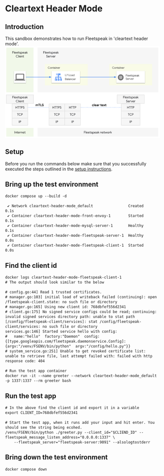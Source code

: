 # Cleartext Header Mode

## Introduction
This sandbox demonstrates how to run Fleetspeak in 'cleartext header mode'.  
![Cleartext Header Mode](../diagrams/cleartextHeaderMode_355.png "Cleartext Header Mode")

## Setup
Before you run the commands below make sure that you successfully executed the steps outlined in the [setup instructions](../../sandboxes.md#setup-instructions).

## Bring up the test environment
```
docker compose up --build -d

 ✔ Network cleartext-header-mode_default                Created                                                                                                      0.1s 
 ✔ Container cleartext-header-mode-front-envoy-1        Started                                                                                                      0.1s 
 ✔ Container cleartext-header-mode-mysql-server-1       Healthy                                                                                                      0.1s 
 ✔ Container cleartext-header-mode-fleetspeak-server-1  Healthy                                                                                                      0.0s 
 ✔ Container cleartext-header-mode-fleetspeak-client-1  Started                                                                                                      0.0s 
```

## Find the client id
```
docker logs cleartext-header-mode-fleetspeak-client-1
# The output should look similar to the below

# config.go:44] Read 1 trusted certificates.
# manager.go:103] initial load of writeback failed (continuing): open /fleetspeak-client.state: no such file or directory
# manager.go:165] Using new client id: 768dbfef556d2341
# client.go:175] No signed service configs could be read; continuing: invalid signed services directory path: unable to stat path [/config/fleetspeak-client/services]: stat /config/fleetspeak-client/services: no such file or directory
services.go:146] Started service hello with config:
#   name:"hello"  factory:"Daemon"  config:{[type.googleapis.com/fleetspeak.daemonservice.Config]:{argv:"/venv/FSENV/bin/python"  argv:"/config/hello.py"}}
# system_service.go:251] Unable to get revoked certificate list: unable to retrieve file, last attempt failed with: failed with http response code: 404

# Run the test app container
docker run -it --name greeter --network cleartext-header-mode_default -p 1337:1337 --rm greeter bash
```

## Run the test app
```
# In the above find the client id and export it in a variable
export CLIENT_ID=768dbfef556d2341

# Start the test app, when it runs add your input and hit enter. You should see the string being ecohed.
/venv/FSENV/bin/python ./greeter.py --client_id="$CLIEND_ID" --fleetspeak_message_listen_address="0.0.0.0:1337" \
    --fleetspeak_server="fleetspeak-server:9091" --alsologtostderr
```

## Bring down the test environment
```
docker compose down
```

